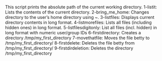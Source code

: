 This script prints the absolute path of the current working directory.
1-listit: Lists the contents of the current directory.
2-bring_me_home: Changes directory to the user’s home directory using ~.
3-listfiles: Displays current directory contents in long format.
4-listmorefiles: Lists all files (including hidden ones) in long format.
5-listfilesdigitonly: List all files (incl. hidden) in long format with numeric user/group IDs
6-firstdirectory: Creates a directory /tmp/my_first_directory
7-movethatfile: Moves the file betty to /tmp/my_first_directory/
8-firstdelete: Deletes the file betty from /tmp/my_first_directory/
9-firstdirdeletion: Deletes the directory /tmp/my_first_directory
